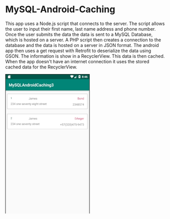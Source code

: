 # MySQL-Android-Caching
This app uses a Node.js script that connects to the server. The script allows the user to input their first name, last name address and phone number. Once the user submits the data the data is sent to a MySQL Database, which is hosted on a server. A PHP script then creates a connection to the database and the data is hosted on a server in JSON format. The android app then uses a get request with Retrofit to deserialize the data using GSON. The information is show in a RecyclerView. This data is then cached. When the app doesn't have an internet connection it uses the stored cached data for the RecyclerView. 

![](/RecyclerView.jpg)
